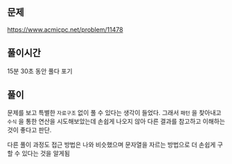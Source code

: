 ## 문제

https://www.acmicpc.net/problem/11478

## 풀이시간

15분 30초 동안 풀다 포기

## 풀이

문제를 보고 특별한 `자료구조` 없이 풀 수 있다는 생각이 들었다. 그래서 `패턴` 을 찾아내고 `수식` 을 통한 연산을 시도해보았는데 손쉽게 나오지 않아 다른 결과를 참고하고 이해하는 것이 좋다고 판단.

다른 풀이 과정도 접근 방법은 나와 비슷했으며 문자열을 자르는 방법으로 더 손쉽게 구할 수 있다는 것을 알게됨
